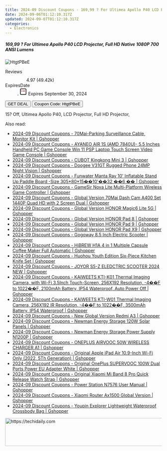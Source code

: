 ```yaml
---
title: 2024-09 Discount Coupons - 169,99 ? For Ultimea Apollo P40 LCD Projector, Full HD Native 1080P 700 ANSI Lumens | GEEKMAXI.COM
date: 2024-09-06T01:12:10.317Z
updated: 2024-09-07T01:12:10.317Z
categories:
  - Electronics
---
```



<div class="max-w-4xl mx-auto grid grid-cols-1 lg:max-w-5xl lg:gap-x-20 lg:grid-cols-2">
  <div class="relative p-3 col-start-1 row-start-1 flex flex-col-reverse rounded-lg bg-gradient-to-t from-black/75 via-black/0 sm:bg-none sm:row-start-2 sm:p-0 lg:row-start-1">
    <h5 class="mt-1 text-lg font-semibold text-white sm:text-slate-900 md:text-2xl dark:sm:text-white">169,99 ? For Ultimea Apollo P40 LCD Projector, Full HD Native 1080P 700 ANSI Lumens</h5>
  </div>
  
  <div class="col-start-1 col-end-3 row-start-1 grid gap-4 sm:mb-6 sm:grid-cols-4 lg:col-start-2 lg:row-span-6 lg:row-end-6 lg:mb-0 lg:gap-6">
      <img src="&quot;&quot;" onClick="javascript:window.open(decodeURIComponent('%22https%3A%2F%2Fwww.shareasale.com%2Fu.cfm%3Fd%3D1106540%26m%3D77450%26u%3D4338022%22'), '_blank');void(0);" alt="HtgtPBeE" class="h-60 w-full rounded-lg object-cover sm:col-span-2 sm:h-52 lg:col-span-full" loading="lazy" />
    
  </div>
  <dl class="row-start-2 mt-4 flex items-center text-xs font-medium sm:row-start-3 sm:mt-1 md:mt-2.5 lg:row-start-2">
    <dt class="sr-only">Reviews</dt>
    <dd class="flex items-center text-indigo-600 dark:text-indigo-400">
      <svg width="24" height="24" fill="none" aria-hidden="true" class="mr-1 stroke-current dark:stroke-indigo-500">
        <path d="m12 5 2 5h5l-4 4 2.103 5L12 16l-5.103 3L9 14l-4-4h5l2-5Z" stroke-width="2" stroke-linecap="round" stroke-linejoin="round" />
      </svg>
      <span>4.97 <span class="font-normal text-slate-400">(49.42k)</span></span>
    </dd>
    <dt class="sr-only">ExpiresDate</dt>
    <dd class="flex items-center">
      <svg width="2" height="2" aria-hidden="true" fill="currentColor" class="mx-3 text-slate-300">
        <circle cx="1" cy="1" r="1" />
      </svg>
      <svg width="24" height="24" viewBox="0 0 24 24" fill="none" stroke="currentColor" stroke-width="2">
        <rect x="3" y="3" width="18" height="18" rx="2" fill="#fff" />
        <path d="M6 10L18 10" stroke="red" stroke-width="2" fill="none" />
        <path d="M10 6L10 18" stroke="#fff" stroke-width="2" fill="none" />
      </svg>
      Expires September 30, 2024    </dd>
  </dl>
  <div class="col-start-1 row-start-3 mt-4 self-center sm:col-start-2 sm:row-span-2 sm:row-start-2 sm:mt-0 lg:col-start-1 lg:row-start-3 lg:row-end-4 lg:mt-6">
    <button type="button" onClick="javascript:window.open(decodeURIComponent('%22https%3A%2F%2Fwww.shareasale.com%2Fu.cfm%3Fd%3D1106540%26m%3D77450%26u%3D4338022%22'), '_blank');void(0);" class="rounded-lg bg-red-600 px-3 py-2 text-sm font-medium leading-6 text-white">GET DEAL</button>
    <button type="button" onClick="javascript:window.open(decodeURIComponent('%22https%3A%2F%2Fwww.shareasale.com%2Fu.cfm%3Fd%3D1106540%26m%3D77450%26u%3D4338022%22'), '_blank');void(0);" class="border-dashed border-2 border-indigo-600 bg-green-100 text-sm leading-6 font-medium py-2 px-3 rounded-lg">Coupon Code: HtgtPBeE</button>
  </div>
  <p class="col-start-1 mt-4 text-sm leading-6 sm:col-span-2 lg:col-span-1 lg:row-start-4 lg:mt-6 dark:text-slate-400">
    15? Off, 
Ultimea Apollo P40, LCD Projector, Full HD Projector,  </p>
</div>
<span class="atpl-alsoreadstyle">Also read:</span>
<div><ul>
<li><a href="https://coupons.techidaily.com/coupon-1118316-share-97331-sale/"><u>2024-09 Discount Coupons - 70Mai-Parking Surveillance Cable, Monitor Kit | Gshopper</u></a></li>
<li><a href="https://coupons.techidaily.com/coupon-1118318-share-97331-sale/"><u>2024-09 Discount Coupons - AYANEO AIR 1S (AMD 7840U)- 5.5 Inches Handheld PC Game Console Win 11 PSP Laptop Touch Screen Video Game Console | Gshopper</u></a></li>
<li><a href="https://coupons.techidaily.com/coupon-1118256-share-97331-sale/"><u>2024-09 Discount Coupons - CUBOT Kingkong Mini 3 | Gshopper</u></a></li>
<li><a href="https://coupons.techidaily.com/coupon-1118257-share-97331-sale/"><u>2024-09 Discount Coupons - Doogee V31GT Rugged Phone 24MP Night Vision | Gshopper</u></a></li>
<li><a href="https://coupons.techidaily.com/coupon-1118262-share-97331-sale/"><u>2024-09 Discount Coupons - Funwater Manta Ray 10' Inflatable Stand Up Paddle Board -Size 305*80*15��10'��32 ��6 �� | Gshopper</u></a></li>
<li><a href="https://coupons.techidaily.com/coupon-1118258-share-97331-sale/"><u>2024-09 Discount Coupons - GameSir Nova Lite Multi-Platform Wireless Game Controller | Gshopper</u></a></li>
<li><a href="https://coupons.techidaily.com/coupon-1118260-share-97331-sale/"><u>2024-09 Discount Coupons - Global Version 70Mai Dash Cam A400 Set 1440P Quad HD with 2 Screen Dual | Gshopper</u></a></li>
<li><a href="https://coupons.techidaily.com/coupon-1118252-share-97331-sale/"><u>2024-09 Discount Coupons - Global Version HONOR Magic6 Lite 5G | Gshopper</u></a></li>
<li><a href="https://coupons.techidaily.com/coupon-1118249-share-97331-sale/"><u>2024-09 Discount Coupons - Global Version HONOR Pad 8 | Gshopper</u></a></li>
<li><a href="https://coupons.techidaily.com/coupon-1118250-share-97331-sale/"><u>2024-09 Discount Coupons - Global Version HONOR Pad 9 | Gshopper</u></a></li>
<li><a href="https://coupons.techidaily.com/coupon-1118251-share-97331-sale/"><u>2024-09 Discount Coupons - Global Version HONOR Pad X9 | Gshopper</u></a></li>
<li><a href="https://coupons.techidaily.com/coupon-1118263-share-97331-sale/"><u>2024-09 Discount Coupons - Gogoway 8.5 Inch Electric Scooter | Gshopper</u></a></li>
<li><a href="https://coupons.techidaily.com/coupon-1118261-share-97331-sale/"><u>2024-09 Discount Coupons - HiBREW H1A 4 in 1 Multiple Capsule Coffee Maker Full Automatic | Gshopper</u></a></li>
<li><a href="https://coupons.techidaily.com/coupon-1118259-share-97331-sale/"><u>2024-09 Discount Coupons - Huohou Youth Edition Six-Piece Kitchen Knife Set | Gshopper</u></a></li>
<li><a href="https://coupons.techidaily.com/coupon-1118319-share-97331-sale/"><u>2024-09 Discount Coupons - JOYOR S5-Z ELEDCTRIC SCOOTER 2024 NEW | Gshopper</u></a></li>
<li><a href="https://coupons.techidaily.com/coupon-1118254-share-97331-sale/"><u>2024-09 Discount Coupons - KAIWEETS KTI-K01 Thermal Imaging Camera, with Wi-Fi 3.5Inch Touch-Screen, 256X192 Resolution, -4��F to 1022��F, 2100mAh Battery, IP54 Waterproof, Auto Power Off | Gshopper</u></a></li>
<li><a href="https://coupons.techidaily.com/coupon-1118253-share-97331-sale/"><u>2024-09 Discount Coupons - KAIWEETS KTI-W01 Thermal Imaging Camera, 256X192 IR Resolution, -4��F to 1022��F, 3500mAh Battery, IP54 Waterproof | Gshopper</u></a></li>
<li><a href="https://coupons.techidaily.com/coupon-1118264-share-97331-sale/"><u>2024-09 Discount Coupons - New Global Version Redmi A3 | Gshopper</u></a></li>
<li><a href="https://coupons.techidaily.com/coupon-1118322-share-97331-sale/"><u>2024-09 Discount Coupons - Newman Energy Storage 120W Solar Panels | Gshopper</u></a></li>
<li><a href="https://coupons.techidaily.com/coupon-1118321-share-97331-sale/"><u>2024-09 Discount Coupons - Newman Energy Storage Power Supply N1200P | Gshopper</u></a></li>
<li><a href="https://coupons.techidaily.com/coupon-1118317-share-97331-sale/"><u>2024-09 Discount Coupons - ONEPLUS AIRVOOC 50W WIRELESS CHARGER A1 | Gshopper</u></a></li>
<li><a href="https://coupons.techidaily.com/coupon-1118248-share-97331-sale/"><u>2024-09 Discount Coupons - Original Apple iPad Air 10.9-Inch Wi-Fi Only (2022, 5Th Generation) | Gshopper</u></a></li>
<li><a href="https://coupons.techidaily.com/coupon-1118255-share-97331-sale/"><u>2024-09 Discount Coupons - Original OnePlus SUPERVOOC 100W Dual Ports Power EU Adapter White | Gshopper</u></a></li>
<li><a href="https://coupons.techidaily.com/coupon-1118313-share-97331-sale/"><u>2024-09 Discount Coupons - Original Xiaomi Mi Band 8 Pro Quick Release Watch Strap | Gshopper</u></a></li>
<li><a href="https://coupons.techidaily.com/coupon-1118320-share-97331-sale/"><u>2024-09 Discount Coupons - Power Station N7576 User Manual | Gshopper</u></a></li>
<li><a href="https://coupons.techidaily.com/coupon-1118314-share-97331-sale/"><u>2024-09 Discount Coupons - Xiaomi Router Ax1500 Global Version | Gshopper</u></a></li>
<li><a href="https://coupons.techidaily.com/coupon-1118315-share-97331-sale/"><u>2024-09 Discount Coupons - Youpin Explorer Lightweight Waterproof Crossbody Bag | Gshopper</u></a></li>
</ul></div>

<ins class="adsbygoogle"
      style="display:block"
      data-ad-client="ca-pub-7571918770474297"
      data-ad-slot="8358498916"
      data-ad-format="auto"
      data-full-width-responsive="true"></ins>
<!-- affiliate ads begin -->
<a href="https://ephamedtechinc.pxf.io/c/5597632/2130532/26400" target="_top" id="2130532">
  <img src="//a.impactradius-go.com/display-ad/26400-2130532" border="0" alt="https://techidaily.com" width="728" height="90"/>
</a>
<img height="0" width="0" src="https://ephamedtechinc.pxf.io/i/5597632/2130532/26400" style="position:absolute;visibility:hidden;" border="0" />
<!-- affiliate ads end -->